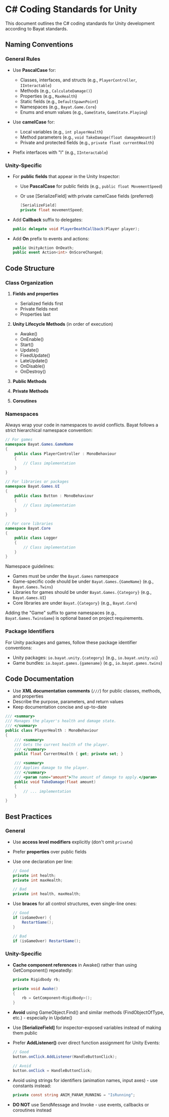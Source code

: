 # C# Coding Standards for Unity

This document outlines the C# coding standards for Unity development according to Bayat standards.

## Naming Conventions

### General Rules

- Use **PascalCase** for:
  - Classes, interfaces, and structs (e.g., `PlayerController`, `IInteractable`)
  - Methods (e.g., `CalculateDamage()`)
  - Properties (e.g., `MaxHealth`)
  - Static fields (e.g., `DefaultSpawnPoint`)
  - Namespaces (e.g., `Bayat.Game.Core`)
  - Enums and enum values (e.g., `GameState`, `GameState.Playing`)

- Use **camelCase** for:
  - Local variables (e.g., `int playerHealth`)
  - Method parameters (e.g., `void TakeDamage(float damageAmount)`)
  - Private and protected fields (e.g., `private float currentHealth`)

- Prefix interfaces with "I" (e.g., `IInteractable`)

### Unity-Specific

- For **public fields** that appear in the Unity Inspector:
  - Use **PascalCase** for public fields (e.g., `public float MovementSpeed`)
  - Or use [SerializeField] with private camelCase fields (preferred)

    ```csharp
    [SerializeField] 
    private float movementSpeed;
    ```

- Add **Callback** suffix to delegates:

  ```csharp
  public delegate void PlayerDeathCallback(Player player);
  ```

- Add **On** prefix to events and actions:

  ```csharp
  public UnityAction OnDeath;
  public event Action<int> OnScoreChanged;
  ```

## Code Structure

### Class Organization

1. **Fields and properties**
   - Serialized fields first
   - Private fields next
   - Properties last

2. **Unity Lifecycle Methods** (in order of execution)
   - Awake()
   - OnEnable()
   - Start()
   - Update()
   - FixedUpdate()
   - LateUpdate()
   - OnDisable()
   - OnDestroy()

3. **Public Methods**

4. **Private Methods**

5. **Coroutines**

### Namespaces

Always wrap your code in namespaces to avoid conflicts. Bayat follows a strict hierarchical namespace convention:

```csharp
// For games
namespace Bayat.Games.GameName
{
    public class PlayerController : MonoBehaviour
    {
        // Class implementation
    }
}

// For libraries or packages
namespace Bayat.Games.UI
{
    public class Button : MonoBehaviour
    {
        // Class implementation
    }
}

// For core libraries
namespace Bayat.Core
{
    public class Logger
    {
        // Class implementation
    }
}
```

Namespace guidelines:
- Games must be under the `Bayat.Games` namespace
- Game-specific code should be under `Bayat.Games.{GameName}` (e.g., `Bayat.Games.Twins`)
- Libraries for games should be under `Bayat.Games.{Category}` (e.g., `Bayat.Games.UI`)
- Core libraries are under `Bayat.{Category}` (e.g., `Bayat.Core`)

Adding the "Game" suffix to game namespaces (e.g., `Bayat.Games.TwinsGame`) is optional based on project requirements.

### Package Identifiers

For Unity packages and games, follow these package identifier conventions:

- Unity packages: `io.bayat.unity.{category}` (e.g., `io.bayat.unity.ui`)
- Game bundles: `io.bayat.games.{gamename}` (e.g., `io.bayat.games.twins`)

## Code Documentation

- Use **XML documentation comments** (`///`) for public classes, methods, and properties
- Describe the purpose, parameters, and return values
- Keep documentation concise and up-to-date

```csharp
/// <summary>
/// Manages the player's health and damage state.
/// </summary>
public class PlayerHealth : MonoBehaviour
{
    /// <summary>
    /// Gets the current health of the player.
    /// </summary>
    public float CurrentHealth { get; private set; }

    /// <summary>
    /// Applies damage to the player.
    /// </summary>
    /// <param name="amount">The amount of damage to apply.</param>
    public void TakeDamage(float amount)
    {
        // ... implementation
    }
}
```

## Best Practices

### General

- Use **access level modifiers** explicitly (don't omit `private`)
- Prefer **properties** over public fields
- Use one declaration per line:

  ```csharp
  // Good
  private int health;
  private int maxHealth;
  
  // Bad
  private int health, maxHealth;
  ```

- Use **braces** for all control structures, even single-line ones:

  ```csharp
  // Good
  if (isGameOver) {
      RestartGame();
  }
  
  // Bad
  if (isGameOver) RestartGame();
  ```

### Unity-Specific

- **Cache component references** in Awake() rather than using GetComponent() repeatedly:

  ```csharp
  private Rigidbody rb;
  
  private void Awake()
  {
      rb = GetComponent<Rigidbody>();
  }
  ```

- **Avoid** using GameObject.Find() and similar methods (FindObjectOfType, etc.) - especially in Update()
- Use **[SerializeField]** for inspector-exposed variables instead of making them public
- Prefer **AddListener()** over direct function assignment for Unity Events:

  ```csharp
  // Good
  button.onClick.AddListener(HandleButtonClick);
  
  // Avoid
  button.onClick = HandleButtonClick;
  ```

- Avoid using strings for identifiers (animation names, input axes) - use constants instead:

  ```csharp
  private const string ANIM_PARAM_RUNNING = "IsRunning";
  ```

- **DO NOT** use SendMessage and Invoke - use events, callbacks or coroutines instead
